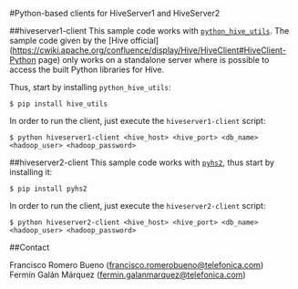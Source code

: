 #Python-based clients for HiveServer1 and HiveServer2

##hiveserver1-client
This sample code works with [`python_hive_utils`](https://github.com/eventbrite/python_hive_utils). The sample code given by the [Hive official](https://cwiki.apache.org/confluence/display/Hive/HiveClient#HiveClient-Python page) only works on a standalone server where is possible to access the built Python libraries for Hive.

Thus, start by installing `python_hive_utils`:

    $ pip install hive_utils
    
In order to run the client, just execute the `hiveserver1-client` script:

    $ python hiveserver1-client <hive_host> <hive_port> <db_name> <hadoop_user> <hadoop_password>

##hiveserver2-client
This sample code works with [`pyhs2`](https://github.com/BradRuderman/pyhs2), thus start by installing it:

    $ pip install pyhs2
    
In order to run the client, just execute the `hiveserver2-client` script:

    $ python hiveserver2-client <hive_host> <hive_port> <db_name> <hadoop_user> <hadoop_password>

##Contact

Francisco Romero Bueno (francisco.romerobueno@telefonica.com)
<br>
Fermín Galán Márquez (fermin.galanmarquez@telefonica.com)